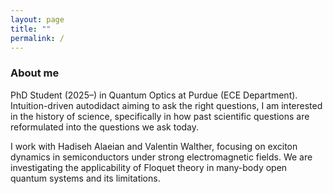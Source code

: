 ```yaml
---
layout: page
title: ""
permalink: /
---
```


### About me

PhD Student (2025–) in Quantum Optics at Purdue (ECE Department). Intuition-driven autodidact aiming to ask the right questions, I am interested in the history of science, specifically in how past scientific questions are reformulated into the questions we ask today.

I work with Hadiseh Alaeian and Valentin Walther, focusing on exciton dynamics in semiconductors under strong electromagnetic fields. We are investigating the applicability of Floquet theory in many-body open quantum systems and its limitations.
